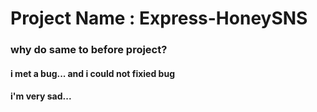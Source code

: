 # Project Name : Express-HoneySNS

### why do same to before project?
####  i met a bug... and i could not fixied bug
####  i'm very sad...